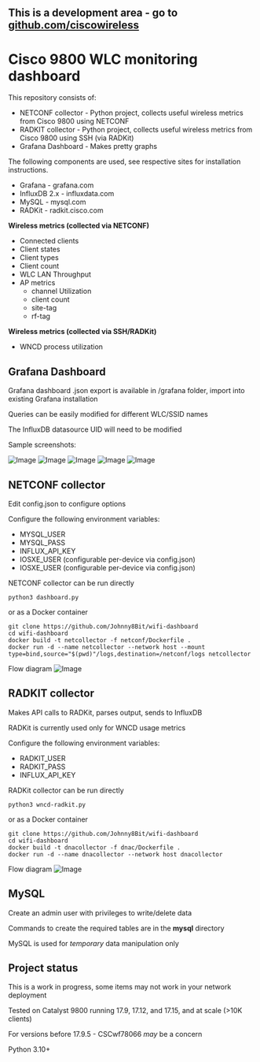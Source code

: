 ## This is a development area - go to [github.com/ciscowireless](https://github.com/ciscowireless/wifi-dashboard)

# Cisco 9800 WLC monitoring dashboard

This repository consists of:

- NETCONF collector - Python project, collects useful wireless metrics from Cisco 9800 using NETCONF
- RADKIT collector - Python project, collects useful wireless metrics from Cisco 9800 using SSH (via RADKit)
- Grafana Dashboard - Makes pretty graphs

The following components are used, see respective sites for installation instructions.
- Grafana - grafana.com
- InfluxDB 2.x - influxdata.com
- MySQL - mysql.com
- RADKit - radkit.cisco.com

**Wireless metrics (collected via NETCONF)**

- Connected clients
- Client states
- Client types
- Client count
- WLC LAN Throughput
- AP metrics
  - channel Utilization
  - client count
  - site-tag
  - rf-tag

**Wireless metrics (collected via SSH/RADKit)**
- WNCD process utilization

## Grafana Dashboard

Grafana dashboard .json export is available in /grafana folder, import into existing Grafana installation

Queries can be easily modified for different WLC/SSID names

The InfluxDB datasource UID will need to be modified

Sample screenshots:

![Image](https://github.com/Johnny8Bit/wifi-dashboard/blob/main/images/client-capabilities.png)
![Image](https://github.com/Johnny8Bit/wifi-dashboard/blob/main/images/client-summary.png)
![Image](https://github.com/Johnny8Bit/wifi-dashboard/blob/main/images/radios-channel-utilization.png)
![Image](https://github.com/Johnny8Bit/wifi-dashboard/blob/main/images/radios-client-count.png)
![Image](https://github.com/Johnny8Bit/wifi-dashboard/blob/main/images/wlc-summary.png)

## NETCONF collector

Edit config.json to configure options

Configure the following environment variables:
- MYSQL_USER
- MYSQL_PASS
- INFLUX_API_KEY
- IOSXE_USER (configurable per-device via config.json)
- IOSXE_USER (configurable per-device via config.json)

NETCONF collector can be run directly
```
python3 dashboard.py
```
or as a Docker container
```
git clone https://github.com/Johnny8Bit/wifi-dashboard
cd wifi-dashboard
docker build -t netcollector -f netconf/Dockerfile .
docker run -d --name netcollector --network host --mount type=bind,source="$(pwd)"/logs,destination=/netconf/logs netcollector
```
Flow diagram
![Image](https://github.com/Johnny8Bit/wifi-dashboard/blob/main/images/netconf-flow.png)

## RADKIT collector

Makes API calls to RADKit, parses output, sends to InfluxDB

RADKit is currently used only for WNCD usage metrics

Configure the following environment variables:
- RADKIT_USER
- RADKIT_PASS
- INFLUX_API_KEY

RADKit collector can be run directly
```
python3 wncd-radkit.py
```
or as a Docker container
```
git clone https://github.com/Johnny8Bit/wifi-dashboard
cd wifi-dashboard
docker build -t dnacollector -f dnac/Dockerfile .
docker run -d --name dnacollector --network host dnacollector
```
Flow diagram
![Image](https://github.com/Johnny8Bit/wifi-dashboard/blob/main/images/ssh-flow.png)

## MySQL

Create an admin user with privileges to write/delete data

Commands to create the required tables are in the **mysql** directory

MySQL is used for _temporary_ data manipulation only

## Project status

This is a work in progress, some items may not work in your network deployment

Tested on Catalyst 9800 running 17.9, 17.12, and 17.15, and at scale (>10K clients)

For versions before 17.9.5 - CSCwf78066 _may_ be a concern

Python 3.10+

